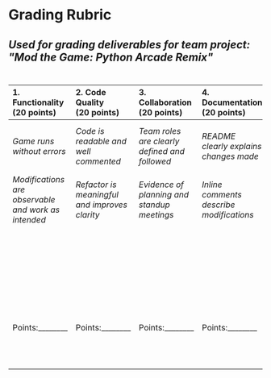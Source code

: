 <!-- markdown syntax for embedded links: [GitHub Pages](https://pages.github.com/)
    markdown for displaying an image in file: ![Screenshot of a comment on a GitHub issue showing an image, added in the Markdown, of an Octocat smiling and raising a tentacle.](https://myoctocat.com/assets/images/base-octocat.svg) -->

# Grading Rubric 
*Used for grading deliverables for team project: "Mod the Game: Python Arcade Remix"* <br /><br />
----------
| **1. Functionality <br /> (20 points)** | **2. Code Quality <br /> (20 points)** | **3. Collaboration <br /> (20 points)** | **4. Documentation <br /> (20 points)** | **5. Presentation <br /> (20 points)** |**Grading** |
|:------------|:-------------|:------------|:------------|:------------|:------------|
|*Game runs without errors*| *Code is readable and well commented* |*Team roles are clearly defined and followed* |*README clearly explains changes made* |*Clear explanation of what was changed and why* ||
|*Modifications are observable and work as intended* |*Refactor is meaningful and improves clarity* |*Evidence of planning and standup meetings* |*Inline comments describe modifications* |*All team members participate* || 
|||||*Game is demonstrated live in class* |
|||||*Presentation is well organized and within 5 minute* |
|||||
|Points:________ |Points:________ |Points:________ |Points:________ |Points:________ |**Total Points:_________** |
||||||
|||||||
||||||**Final Grade:____________** |

<!--### 1. Functionality (20 points):
- <br /><br />
    
### 2. Code Quality (20 points):
- <br /><br />
    
### * **Collaboration (20 points)**
  * *Team roles are clearly defined and followed; Evidence of planning and standup meetings*<br /><br />
    
### * **Documentation (20 points)**
  * *README clearly explains changes made; Inline comments describe modifications*<br /><br />
    
### * **Presentation (20 points)**
  * *Clear explanation of what was changed and why; All team members participate; Game is demonstrated live in class; Presentation is well organized and within 5 minute limit*<br /><br />
	
### (100 total points possible)

## Total: ____/100**-->

